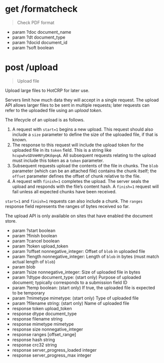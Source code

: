 # get /formatcheck

> Check PDF format

* param ?doc document_name
* param ?dt document_type
* param ?docid document_id
* param ?soft boolean


# post /upload

> Upload file

Upload large files to HotCRP for later use.

Servers limit how much data they will accept in a single request. The upload
API allows larger files to be sent in multiple requests; later requests can
refer to the uploaded file using an *upload token*.

The lifecycle of an upload is as follows.

1. A request with `start=1` begins a new upload. This request should also
   include a `size` parameter to define the size of the uploaded file, if that
   is known.
2. The response to this request will include the upload token for the uploaded
   file in its `token` field. This is a string like `hcupwhvGDVmHNYyDKdqeqA`.
   All subsequent requests relating to the upload must include this token as a
   `token` parameter.
3. Subsequent requests upload the contents of the file in chunks. The `blob`
   parameter (which can be an attached file) contains the chunk itself; the
   `offset` parameter defines the offset of chunk relative to the file.
4. A request with `finish=1` completes the upload. The server seals the upload
   and responds with the file’s content hash. A `finish=1` request will fail
   unless all expected chunks have been received.

`start=1` and `finish=1` requests can also include a chunk. The `ranges`
response field represents the ranges of bytes received so far.

The upload API is only available on sites that have enabled the document
store.

* param ?start boolean
* param ?finish boolean
* param ?cancel boolean
* param ?token upload_token
* param ?offset nonnegative_integer: Offset of `blob` in uploaded file
* param ?length nonnegative_integer: Length of `blob` in bytes (must match
  actual length of `blob`)
* param blob
* param ?size nonnegative_integer: Size of uploaded file in bytes
* param ?dtype document_type: (start only) Purpose of uploaded document;
  typically corresponds to a submission field ID
* param ?temp boolean: (start only) If true, the uploaded file is
  expected to be temporary
* param ?mimetype mimetype: (start only) Type of uploaded file
* param ?filename string: (start only) Name of uploaded file
* response token upload_token
* response dtype document_type
* response filename string
* response mimetype mimetype
* response size nonnegative_integer
* response ranges [offset_range]
* response hash string
* response crc32 string
* response server_progress_loaded integer
* response server_progress_max integer
